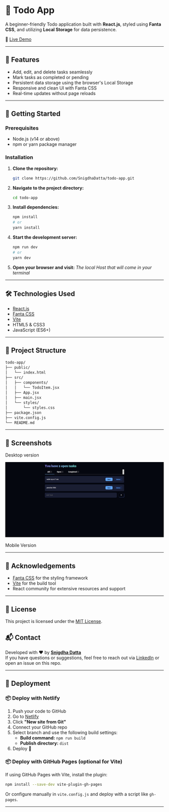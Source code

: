 # 📝 Todo App

A beginner-friendly Todo application built with **React.js**, styled using **Fanta CSS**, and utilizing **Local Storage** for data persistence.

🔗 [Live Demo](https://beginner-friendly-todo-app.netlify.app)

---

## 📌 Features

- Add, edit, and delete tasks seamlessly  
- Mark tasks as completed or pending  
- Persistent data storage using the browser's Local Storage  
- Responsive and clean UI with Fanta CSS  
- Real-time updates without page reloads  

---

## 🚀 Getting Started

### Prerequisites

- Node.js (v14 or above)  
- npm or yarn package manager  

### Installation

1. **Clone the repository:**
   ```bash
   git clone https://github.com/SnigdhaDatta/todo-app.git
2. **Navigate to the project directory:**
   ```bash
   cd todo-app
   ```

3. **Install dependencies:**
   ```bash
   npm install
   # or
   yarn install
   ```

4. **Start the development server:**
   ```bash
   npm run dev
   # or
   yarn dev
   ```

5. **Open your browser and visit:**
   *The local Host that will come in your terminal*

---

## 🛠️ Technologies Used

- [React.js](https://reactjs.org/)
- [Fanta CSS](https://fantacss.com/)
- [Vite](https://vitejs.dev/)
- HTML5 & CSS3
- JavaScript (ES6+)

---

## 📁 Project Structure

```
todo-app/
├── public/
│   └── index.html
├── src/
│   ├── components/
│   │   └── TodoItem.jsx
│   ├── App.jsx
│   ├── main.jsx
│   └── styles/
│       └── styles.css
├── package.json
├── vite.config.js
└── README.md
```

---

## 📸 Screenshots
Desktop version

![App Preview](./preview.png)

Mobile Version

---

## 🙌 Acknowledgements

- [Fanta CSS](https://fantacss.com/) for the styling framework  
- [Vite](https://vitejs.dev/) for the build tool  
- React community for extensive resources and support  

---

## 📄 License

This project is licensed under the [MIT License](LICENSE).
## 📬 Contact

Developed with ❤️ by **[Snigdha Datta](https://github.com/SnigdhaDatta)**  
If you have questions or suggestions, feel free to reach out via [LinkedIn](https://www.linkedin.com/in/snigdha-datta/) or open an issue on this repo.

---

## 🚀 Deployment

### 📦 Deploy with Netlify

1. Push your code to GitHub
2. Go to [Netlify](https://netlify.com)
3. Click **"New site from Git"**
4. Connect your GitHub repo
5. Select branch and use the following build settings:
   - **Build command:** `npm run build`
   - **Publish directory:** `dist`
6. Deploy 🚀

### 📦 Deploy with GitHub Pages (optional for Vite)

If using GitHub Pages with Vite, install the plugin:

```bash
npm install --save-dev vite-plugin-gh-pages
```

Or configure manually in `vite.config.js` and deploy with a script like `gh-pages`.

---
